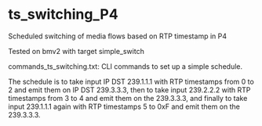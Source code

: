 ts_switching_P4
=====================

Scheduled switching of media flows based on RTP timestamp in P4

Tested on bmv2 with target simple_switch

commands_ts_switching.txt: CLI commands to set up a simple schedule.

The schedule is to take input IP DST 239.1.1.1 with RTP timestamps
from 0 to 2 and emit them on IP DST 239.3.3.3, then to take input
239.2.2.2 with RTP timestamps from 3 to 4 and emit them on the
239.3.3.3, and finally to take input 239.1.1.1
again with RTP timestamps 5 to 0xF and emit them on the
239.3.3.3.
